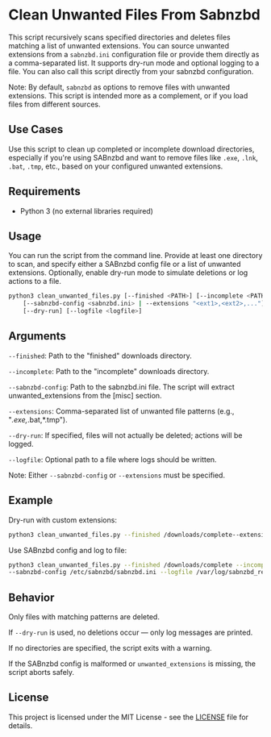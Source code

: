 # Clean Unwanted Files From Sabnzbd

This script recursively scans specified directories and deletes files matching a list of unwanted extensions. You can source unwanted extensions from a `sabnzbd.ini` configuration file or provide them directly as a comma-separated list. It supports dry-run mode and optional logging to a file. You can also call this script directly from your sabnzbd configuration.

Note: By default, `sabnzbd` as options to remove files with unwanted extensions. This script is intended more as a complement, or if you load files from different sources.

## Use Cases

Use this script to clean up completed or incomplete download directories, especially if you're using SABnzbd and want to remove files like `.exe`, `.lnk`, `.bat`, `.tmp`, etc., based on your configured unwanted extensions.

## Requirements

- Python 3 (no external libraries required)

## Usage

You can run the script from the command line. Provide at least one directory to scan, and specify either a SABnzbd config file or a list of unwanted extensions. Optionally, enable dry-run mode to simulate deletions or log actions to a file.

```sh
python3 clean_unwanted_files.py [--finished <PATH>] [--incomplete <PATH>]
    [--sabnzbd-config <sabnzbd.ini> | --extensions "<ext1>,<ext2>,..."]
    [--dry-run] [--logfile <logfile>]
```

## Arguments

`--finished`: Path to the "finished" downloads directory.

`--incomplete`: Path to the "incomplete" downloads directory.

`--sabnzbd-config`: Path to the sabnzbd.ini file. The script will extract unwanted_extensions from the [misc] section.

`--extensions`: Comma-separated list of unwanted file patterns (e.g., "_.exe,_.bat,\*.tmp").

`--dry-run`: If specified, files will not actually be deleted; actions will be logged.

`--logfile`: Optional path to a file where logs should be written.

Note: Either `--sabnzbd-config` or `--extensions` must be specified.

## Example

Dry-run with custom extensions:

```sh
python3 clean_unwanted_files.py --finished /downloads/complete--extensions "*.exe,*.bat,*.tmp" --dry-run
```

Use SABnzbd config and log to file:

```sh
python3 clean_unwanted_files.py --finished /downloads/complete --incomplete /downloads/incomplete \
--sabnzbd-config /etc/sabnzbd/sabnzbd.ini --logfile /var/log/sabnzbd_remove_unwanted_files.log
```

## Behavior

Only files with matching patterns are deleted.

If `--dry-run` is used, no deletions occur — only log messages are printed.

If no directories are specified, the script exits with a warning.

If the SABnzbd config is malformed or `unwanted_extensions` is missing, the script aborts safely.

## License

This project is licensed under the MIT License - see the [LICENSE](../LICENSE) file for details.
